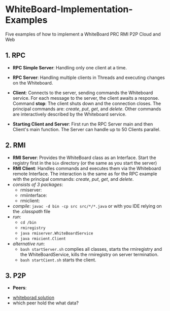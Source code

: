 # WhiteBoard-Implementation-Examples
Five examples of how to implement a WhiteBoard PRC RMI P2P Cloud and Web

## 1. RPC
* **RPC Simple Server**: Handling only one client at a time. 
* **RPC Server**: Handling multiple clients in Threads and executing changes on the Whiteboard.
* **Client**: Connects to the server, sending commands the Whiteboard service. For each message to the server, the client awaits a response.
Command **stop**: The client shuts down and the connection closes. 
The principal commands are: *create*, *put*, *get*, and *delete*. 
Other commands are interactively described by the Whiteboard service.

* **Starting Client and Server**: 
First run the RPC Server main and then Client's main function. The Server can handle up to 50 Clients parallel. 

## 2. RMI 
* **RMI Server**: Provides the WhiteBoard class as an Interface.
Start the registry first in the `bin` directory (or the same as you start the server)
* **RMI Client**: Handles commands and executes them via the Whiteboard remote Interface. The interaction is the same as for the RPC example with the principal commands: *create*, *put*, *get*, and *delete*. 
* *consists of 3 packages*: 
  + rmiserver: 
  + rmiinterface: 
  + rmiclient:
* *compile*: `javac -d bin -cp src src/*/*.java` or with you IDE relying on the *.classpath* file
* *run*: 
  + `cd /bin`
  + `rmiregistry`
  + `java rmiserver.WhiteBoardService`
  + `java rmicient.Client`
* *alternative run*: 
  + `bash startServer.sh` complies all classes, starts the rmiregistry and the WhiteBoardService, kills the rmiregistry on server termination. 
  + `bash startCient.sh` starts the client. 
## 3. P2P
* **Peers**: 
+ [whiteborad solution](https://medium.com/bpxl-craft/building-a-peer-to-peer-whiteboarding-app-for-ipad-2a4c7728863e)
+ which peer hold the what data? 
